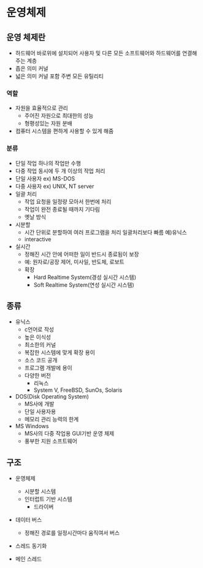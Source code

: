 # 운영체제

## 운영 체제란
- 하드웨어 바로위에 설치되어 사용자 및 다른 모든 소프트웨어와 하드웨어를 연결해주는 계층
- 좁은 의미 커널
- 넓은 의미 커널 포함 주변 모든 유틸리티
### 역할
- 자원을 효율적으로 관리
    - 주어진 자원으로 최대한의 성능 
    - 형평성있는 자원 분배
- 컴퓨터 시스템을 편하게 사용할 수 있게 해줌
### 분류
- 단일 작업
하나의 작업만 수행
- 다중 작업
동시에 두 개 이상의 작업 처리
- 단일 사용자
ex) MS-DOS
- 다중 사용자
ex) UNIX, NT server
- 일괄 처리
    - 작업 요청을 일정량 모아서 한번에 처리
    - 작업이 완전 종료될 때까지 기다림
    - 옛날 방식
- 시분할
    - 시간 단위로 분할하여 여러 프로그램을 처리
    일괄처리보다 빠름
    예)유닉스
    - interactive
- 실시간
    - 정해진 시간 안에 어떠한 일이 반드시 종료됨이 보장
    - 예: 원자로/공장 제어, 미사일, 반도체, 로보트
    - 확장
        - Hard Realtime System(경성 실시간 시스템)
        - Soft Realtime System(연성 실시간 시스템)

## 종류
- 유닉스
    - c언어로 작성
    - 높은 이식성
    - 최소한의 커널
    - 복잡한 시스템에 맞게 확장 용이
    - 소스 코드 공개
    - 프로그램 개발에 용이
    - 다양한 버전
        - 리눅스
        - System V, FreeBSD, SunOs, Solaris
- DOS(Disk Operating System)
    - MS사에 개발
    - 단일 사용자용
    - 메모리 관리 능력의 한계
- MS Windows
    - MS사의 다중 작업용 GUI기반 운영 체제
    - 풍부한 지원 소프트웨어

## 구조

- 운영체제
    - 시분할 시스템
    - 인터럽트 기반 시스템 
        - 드라이버
- 데이터 버스
    - 정해진 경로를 일정시간마다 움직여서 버스

- 스레드 동기화
- 메인 스레드

